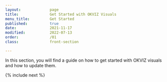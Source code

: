 ```yaml
---
layout:             page
title:              Get Started with OKVIZ Visuals
menu_title:         Get Started
published:          true
date:               2021-11-17
modified:           2022-07-13
order:              /01
class:              front-section

---
```


In this section, you will find a guide on how to get started with OKVIZ visuals and how to update them.

{% include next %}